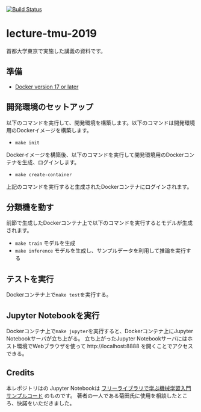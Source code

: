 [![Build Status](https://travis-ci.org/takahi-i/lecture-tmu-2019.svg?branch=master)](https://travis-ci.org/takahi-i/lecture-tmu-2019)

# lecture-tmu-2019

首都大学東京で実施した講義の資料です。

## 準備

- [Docker version 17 or later](https://docs.docker.com/install/#support)

## 開発環境のセットアップ

以下のコマンドを実行して、開発環境を構築します。以下のコマンドは開発環境用のDockerイメージを構築します。

- `make init`

Dockerイメージを構築後、以下のコマンドを実行して開発環境用のDockerコンテナを生成、ログインします。

- `make create-container`

上記のコマンドを実行すると生成されたDockerコンテナにログインされます。

## 分類機を動す

前節で生成したDockerコンテナ上で以下のコマンドを実行するとモデルが生成されます。

- `make train` モデルを生成
- `make inference` モデルを生成し、サンプルデータを利用して推論を実行する

## テストを実行

Dockerコンテナ上で`make test`を実行する。

## Jupyter Notebookを実行

Dockerコンテナ上で`make jupyter`を実行すると、Dockerコンテナ上にJupyter Notebookサーバが立ち上がる。
立ち上がったJupyter Notebookサーバにはホスト環境でWebブラウザを使って http://localhost:8888 を開くことでアクセスできる。

## Credits

本レポジトリはの Jupyter Notebookは [フリーライブラリで学ぶ機械学習入門 サンプルコード](https://github.com/yosukekatada/mlbook) のものです。
著者の一人である菊田氏に使用を相談したところ、快諾をいただきました。
